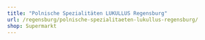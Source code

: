 ```yaml
---
title: "Polnische Spezialitäten LUKULLUS Regensburg"
url: /regensburg/polnische-spezialitaeten-lukullus-regensburg/
shop: Supermarkt
---
```

